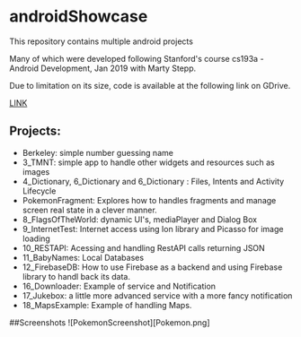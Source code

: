 # androidShowcase
This repository contains multiple android projects

Many of which were developed following Stanford's course cs193a - Android Development, Jan 2019 with Marty Stepp.

Due to limitation on its size, code is available at the following link on GDrive.

[LINK](https://drive.google.com/file/d/1wyeysg-4hmaEZ6hP8KMjcke8O-Kyo5oY/view?usp=sharing)

## Projects:
* Berkeley: simple number guessing name
* 3_TMNT: simple app to handle other widgets and resources such as images
* 4_Dictionary, 6_Dictionary and 6_Dictionary : Files, Intents and Activity Lifecycle
* PokemonFragment: Explores how to handles fragments and manage screen real state in a clever manner.
* 8_FlagsOfTheWorld: dynamic UI's, mediaPlayer and Dialog Box
* 9_InternetTest: Internet access using Ion library and Picasso for image loading
* 10_RESTAPI: Acessing and handling RestAPI calls returning JSON
* 11_BabyNames: Local Databases
* 12_FirebaseDB: How to use Firebase as a backend and using Firebase library to handl back its data.
* 16_Downloader: Example of service and Notification
* 17_Jukebox: a little more advanced service with a more fancy notification
* 18_MapsExample: Example of handling Maps.

##Screenshots
![PokemonScreenshot][Pokemon.png]
